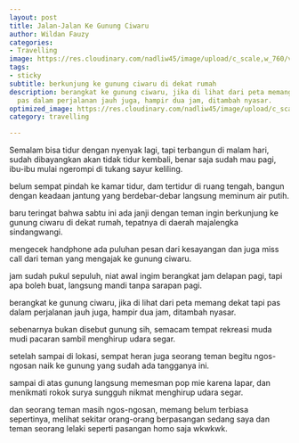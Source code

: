 ```yaml
---
layout: post
title: Jalan-Jalan Ke Gunung Ciwaru
author: Wildan Fauzy
categories:
- Travelling
image: https://res.cloudinary.com/nadliw45/image/upload/c_scale,w_760/v1605204455/gambar/gunung-ciwaru_rnlbwg.jpg
tags:
- sticky
subtitle: berkunjung ke gunung ciwaru di dekat rumah
description: berangkat ke gunung ciwaru, jika di lihat dari peta memang dekat tapi
  pas dalam perjalanan jauh juga, hampir dua jam, ditambah nyasar.
optimized_image: https://res.cloudinary.com/nadliw45/image/upload/c_scale,w_380/v1605204455/gambar/gunung-ciwaru_rnlbwg.jpg
category: travelling

---
```

Semalam bisa tidur dengan nyenyak lagi, tapi terbangun di malam hari, sudah dibayangkan akan tidak tidur kembali, benar saja sudah mau pagi, ibu-ibu mulai ngerompi di tukang sayur keliling.

belum sempat pindah ke kamar tidur, dam tertidur di ruang tengah, bangun dengan keadaan jantung yang berdebar-debar langsung meminum air putih.

baru teringat bahwa sabtu ini ada janji dengan teman ingin berkunjung ke gunung ciwaru di dekat rumah, tepatnya di daerah majalengka sindangwangi.

mengecek handphone ada puluhan pesan dari kesayangan dan juga miss call dari teman yang mengajak ke gunung ciwaru.

jam sudah pukul sepuluh, niat awal ingim berangkat jam delapan pagi, tapi apa boleh buat, langsung mandi tanpa sarapan pagi.

berangkat ke gunung ciwaru, jika di lihat dari peta memang dekat tapi pas dalam perjalanan jauh juga, hampir dua jam, ditambah nyasar.

sebenarnya bukan disebut gunung sih, semacam tempat rekreasi muda mudi pacaran sambil menghirup udara segar.

setelah sampai di lokasi, sempat heran juga seorang teman begitu ngos-ngosan naik ke gunung yang sudah ada tangganya ini.

sampai di atas gunung langsung memesman pop mie karena lapar, dan menikmati rokok surya sungguh nikmat menghirup udara segar.

dan seorang teman masih ngos-ngosan, memang belum terbiasa sepertinya, melihat sekitar orang-orang berpasangan sedang saya dan teman seorang lelaki seperti pasangan homo saja wkwkwk.